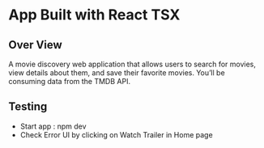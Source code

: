 # App Built with React TSX

## Over View

A movie discovery web application that allows users to search for movies, view details about them, and save their favorite movies. You’ll be consuming data from the TMDB API.

## Testing

- Start app : npm dev
- Check Error UI by clicking on Watch Trailer in Home page
